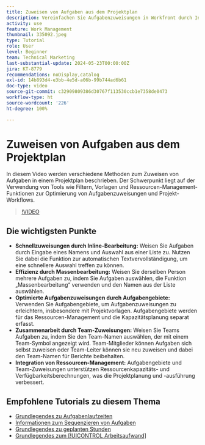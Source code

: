 ```yaml
---
title: Zuweisen von Aufgaben aus dem Projektplan
description: Vereinfachen Sie Aufgabenzuweisungen in Workfront durch Inline-Bearbeitung, Massenbearbeitung, Aufgabengebiete für das Ressourcen-Management, Team-Zuweisungen für die Zusammenarbeit und Ressourcenkapazitätsberechnungen für eine effiziente Projektplanung.
activity: use
feature: Work Management
thumbnail: 335092.jpeg
type: Tutorial
role: User
level: Beginner
team: Technical Marketing
last-substantial-update: 2024-05-23T00:00:00Z
jira: KT-8779
recommendations: noDisplay,catalog
exl-id: 14b893d4-e3bb-4e5d-a06b-99b744ad6b61
doc-type: video
source-git-commit: c32909809386d30767f113530ccb1e7358de0473
workflow-type: ht
source-wordcount: '226'
ht-degree: 100%

---
```


# Zuweisen von Aufgaben aus dem Projektplan

In diesem Video werden verschiedene Methoden zum Zuweisen von Aufgaben in einem Projektplan beschrieben. Der Schwerpunkt liegt auf der Verwendung von Tools wie Filtern, Vorlagen und Ressourcen-Management-Funktionen zur Optimierung von Aufgabenzuweisungen und Projekt-Workflows.


>[!VIDEO](https://video.tv.adobe.com/v/335092/?quality=12&learn=on&enablevpops)

## Die wichtigsten Punkte

* **Schnellzuweisungen durch Inline-Bearbeitung:** Weisen Sie Aufgaben durch Eingabe eines Namens und Auswahl aus einer Liste zu. Nutzen Sie dabei die Funktion zur automatischen Textvervollständigung, um eine schnellere Auswahl treffen zu können. 
* **Effizienz durch Massenbearbeitung:** Weisen Sie derselben Person mehrere Aufgaben zu, indem Sie Aufgaben auswählen, die Funktion „Massenbearbeitung“ verwenden und den Namen aus der Liste auswählen. 
* **Optimierte Aufgabenzuweisungen durch Aufgabengebiete:** Verwenden Sie Aufgabengebiete, um Aufgabenzuweisungen zu erleichtern, insbesondere mit Projektvorlagen. Aufgabengebiete werden für das Ressourcen-Management und die Kapazitätsplanung separat erfasst. 
* **Zusammenarbeit durch Team-Zuweisungen:** Weisen Sie Teams Aufgaben zu, indem Sie den Team-Namen auswählen, der mit einem Team-Symbol angezeigt wird. Team-Mitglieder können Aufgaben sich selbst zuweisen oder Team-Leiter können sie neu zuweisen und dabei den Team-Namen für Berichte beibehalten. 
* **Integration von Ressourcen-Management:** Aufgabengebiete und Team-Zuweisungen unterstützen Ressourcenkapazitäts- und Verfügbarkeitsberechnungen, was die Projektplanung und -ausführung verbessert. 


## Empfohlene Tutorials zu diesem Thema

* [Grundlegendes zu Aufgabenlaufzeiten](/help/manage-work/tasks/understand-task-durations.md)
* [Informationen zum Sequenzieren von Aufgaben](/help/manage-work/tasks/learn-to-sequence-tasks.md)
* [Grundlegendes zu geplanten Stunden](/help/manage-work/tasks/understand-planned-hours.md)
* [Grundlegendes zum [!UICONTROL Arbeitsaufwand]](/help/manage-work/tasks/understand-work-effort.md)

